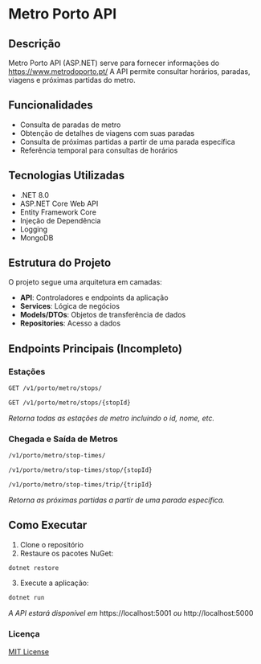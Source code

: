 # Metro Porto API

## Descrição
Metro Porto API (ASP.NET) serve para fornecer informações do https://www.metrodoporto.pt/
A API permite consultar horários, paradas, viagens e próximas partidas do metro.

## Funcionalidades

- Consulta de paradas de metro
- Obtenção de detalhes de viagens com suas paradas
- Consulta de próximas partidas a partir de uma parada específica
- Referência temporal para consultas de horários

## Tecnologias Utilizadas

- .NET 8.0
- ASP.NET Core Web API
- Entity Framework Core
- Injeção de Dependência
- Logging
- MongoDB

## Estrutura do Projeto

O projeto segue uma arquitetura em camadas:
- **API**: Controladores e endpoints da aplicação
- **Services**: Lógica de negócios
- **Models/DTOs**: Objetos de transferência de dados
- **Repositories**: Acesso a dados

## Endpoints Principais (Incompleto)

### Estações
```bash
GET /v1/porto/metro/stops/
```
```bash
GET /v1/porto/metro/stops/{stopId}
```
*Retorna todas as estações de metro incluindo o id, nome, etc.*

### Chegada e Saída de Metros
```bash
/v1/porto/metro/stop-times/
```
```bash
/v1/porto/metro/stop-times/stop/{stopId}
```
```bash
/v1/porto/metro/stop-times/trip/{tripId}
```

*Retorna as próximas partidas a partir de uma parada específica.*



## Como Executar

1. Clone o repositório
2. Restaure os pacotes NuGet:
```bash
dotnet restore
```
3. Execute a aplicação:
```bash
dotnet run
```
*A API estará disponível em* https://localhost:5001 *ou* http://localhost:5000

### Licença
[MIT License](https://github.com/rodriaum/metro-porto-api?tab=MIT-1-ov-file#MIT-1-ov-file)